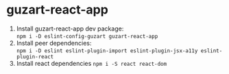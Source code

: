 # guzart-react-app

1. Install guzart-react-app dev package:  
    `npm i -D eslint-config-guzart guzart-react-app`
2. Install peer dependencies:  
    `npm i -D eslint eslint-plugin-import eslint-plugin-jsx-a11y eslint-plugin-react`
3. Install react dependencies
    `npm i -S react react-dom`
